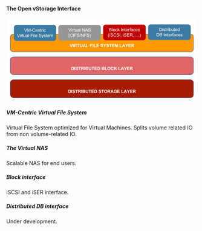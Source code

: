 #### The Open vStorage Interface


![](OpenvStorageInterfaces.png)


##### VM-Centric Virtual File System
Virtual File System optimized for Virtual Machines. Splits volume related IO from non volume-related IO.

##### The Virtual NAS
Scalable NAS for end users.

##### Block interface
iSCSI and iSER interface.

##### Distributed DB interface
Under development.
